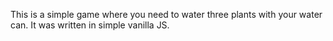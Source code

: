 This is a simple game where you need to water three plants with your water can. 
It was written in simple vanilla JS.
